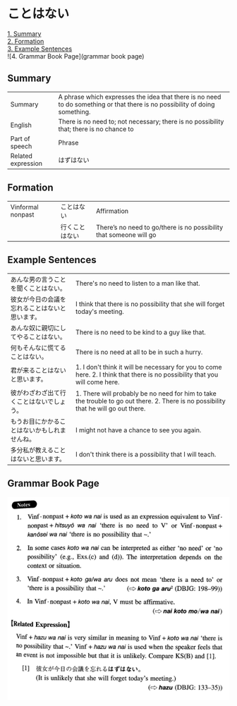 # ことはない

[1. Summary](#summary)<br>
[2. Formation](#formation)<br>
[3. Example Sentences](#example-sentences)<br>
![4. Grammar Book Page](grammar book page)<br>


## Summary

<table><tr>   <td>Summary</td>   <td>A phrase which expresses the idea that there is no need to do something or that there is no possibility of doing something.</td></tr><tr>   <td>English</td>   <td>There is no need to; not necessary; there is no possibility that; there is no chance to</td></tr><tr>   <td>Part of speech</td>   <td>Phrase</td></tr><tr>   <td>Related expression</td>   <td>はずはない</td></tr></table>

## Formation

<table class="table"> <tbody><tr class="tr head"> <td class="td"><span class="bold"><span>Vinformal nonpast</span></span></td> <td class="td"><span class="concept">ことはない</span> </td> <td class="td"><span>Affirmation</span></td> </tr> <tr class="tr"> <td class="td"><span>&nbsp;</span></td> <td class="td"><span>行く<span class="concept">ことはない</span></span> </td> <td class="td"><span>There’s no need to go/there is no    possibility that someone will go</span></td> </tr> </tbody></table>

## Example Sentences

<table><tr>   <td>あんな男の言うことを聞くことはない。</td>   <td>There's no need to listen to a man like that.</td></tr><tr>   <td>彼女が今日の会議を忘れることはないと思います。</td>   <td>I think that there is no possibility that she will forget today's meeting.</td></tr><tr>   <td>あんな奴に親切にしてやることはない。</td>   <td>There is no need to be kind to a guy like that.</td></tr><tr>   <td>何もそんなに慌てることはない。</td>   <td>There is no need at all to be in such a hurry.</td></tr><tr>   <td>君が来ることはないと思います。</td>   <td>1. I don't think it will be necessary for you to come here. 2. I think that there is no possibility that you will come here.</td></tr><tr>   <td>彼がわざわざ出て行くことはないでしょう。</td>   <td>1. There will probably be no need for him to take the trouble to go out there.    2. There is no possibility that he will go out there.</td></tr><tr>   <td>もうお目にかかることはないかもしれませんね。</td>   <td>I might not have a chance to see you again.</td></tr><tr>   <td>多分私が教えることはないと思います。</td>   <td>I don't think there is a possibility that I will teach.</td></tr></table>

## Grammar Book Page

![](../img/Intermediateことはない.png)

